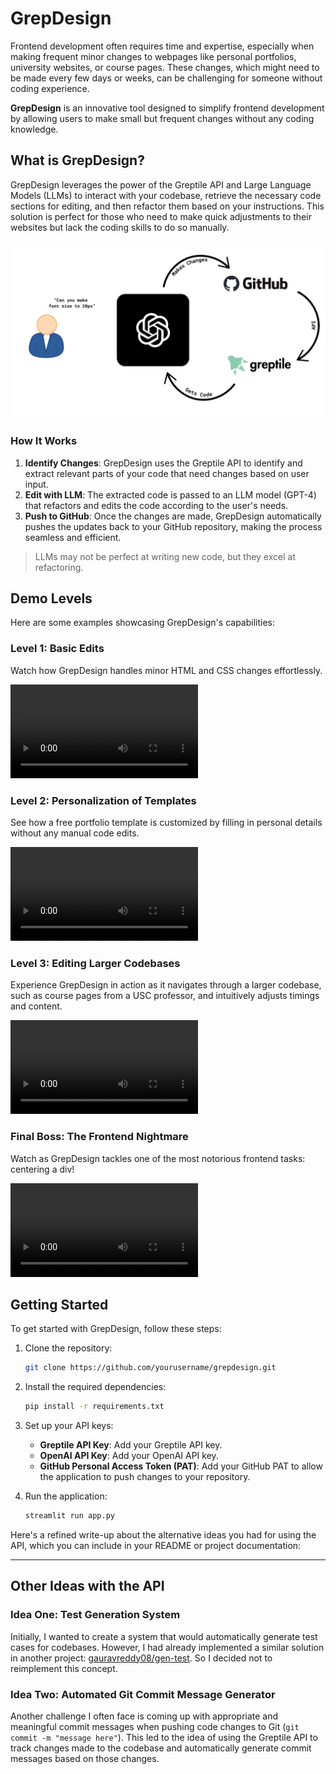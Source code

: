 # GrepDesign

Frontend development often requires time and expertise, especially when making frequent minor changes to webpages like personal portfolios, university websites, or course pages. These changes, which might need to be made every few days or weeks, can be challenging for someone without coding experience. 

**GrepDesign** is an innovative tool designed to simplify frontend development by allowing users to make small but frequent changes without any coding knowledge.

## What is GrepDesign?

GrepDesign leverages the power of the Greptile API and Large Language Models (LLMs) to interact with your codebase, retrieve the necessary code sections for editing, and then refactor them based on your instructions. This solution is perfect for those who need to make quick adjustments to their websites but lack the coding skills to do so manually.

![Design](assets/design.png)

### How It Works

1. **Identify Changes**: GrepDesign uses the Greptile API to identify and extract relevant parts of your code that need changes based on user input.
2. **Edit with LLM**: The extracted code is passed to an LLM model (GPT-4) that refactors and edits the code according to the user's needs. 
3. **Push to GitHub**: Once the changes are made, GrepDesign automatically pushes the updates back to your GitHub repository, making the process seamless and efficient.

> LLMs may not be perfect at writing new code, but they excel at refactoring.

## Demo Levels

Here are some examples showcasing GrepDesign's capabilities:

### Level 1: Basic Edits
Watch how GrepDesign handles minor HTML and CSS changes effortlessly.

![assets/test1.mp4](assets/test1.mp4)

### Level 2: Personalization of Templates
See how a free portfolio template is customized by filling in personal details without any manual code edits.

![assets/test2.mp4](assets/test2.mp4)

### Level 3: Editing Larger Codebases
Experience GrepDesign in action as it navigates through a larger codebase, such as course pages from a USC professor, and intuitively adjusts timings and content.

![assets/test3.mp4](assets/test3.mp4)

### Final Boss: The Frontend Nightmare
Watch as GrepDesign tackles one of the most notorious frontend tasks: centering a div!

![assets/finalboss.mp4](assets/finalboss.mp4)

## Getting Started

To get started with GrepDesign, follow these steps:

1. Clone the repository:
   ```bash
   git clone https://github.com/yourusername/grepdesign.git
   ```

2. Install the required dependencies:
   ```bash
   pip install -r requirements.txt
   ```

3. Set up your API keys:
   - **Greptile API Key**: Add your Greptile API key.
   - **OpenAI API Key**: Add your OpenAI API key.
   - **GitHub Personal Access Token (PAT)**: Add your GitHub PAT to allow the application to push changes to your repository.

4. Run the application:
   ```bash
   streamlit run app.py
   ```

Here's a refined write-up about the alternative ideas you had for using the API, which you can include in your README or project documentation:

---

## Other Ideas with the API

### Idea One: Test Generation System

Initially, I wanted to create a system that would automatically generate test cases for codebases. However, I had already implemented a similar solution in another project: [gauravreddy08/gen-test](https://github.com/gauravreddy08/gen-test). So I decided not to reimplement this concept.

### Idea Two: Automated Git Commit Message Generator

Another challenge I often face is coming up with appropriate and meaningful commit messages when pushing code changes to Git (`git commit -m "message here"`). This led to the idea of using the Greptile API to track changes made to the codebase and automatically generate commit messages based on those changes.
